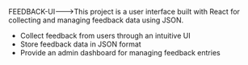 FEEDBACK-UI--->This project is a user interface built with React for collecting and managing feedback data using JSON.
- Collect feedback from users through an intuitive UI
- Store feedback data in JSON format
- Provide an admin dashboard for managing feedback entries
